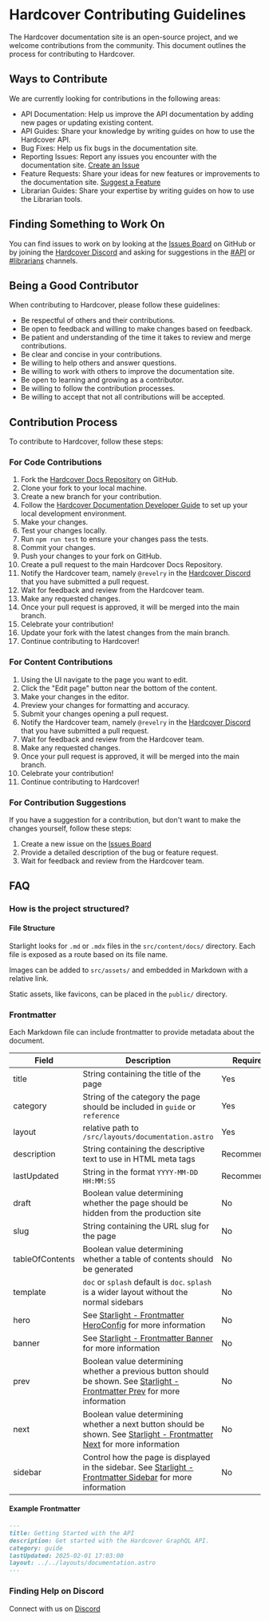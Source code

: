 # Hardcover Contributing Guidelines

The Hardcover documentation site is an open-source project, and we welcome contributions from the community.
This document outlines the process for contributing to Hardcover.

## Ways to Contribute

We are currently looking for contributions in the following areas:

- API Documentation: Help us improve the API documentation by adding new pages or updating existing content.
- API Guides: Share your knowledge by writing guides on how to use the Hardcover API.
- Bug Fixes: Help us fix bugs in the documentation site.
- Reporting Issues: Report any issues you encounter with the documentation
  site.
  [Create an Issue](https://github.com/hardcoverapp/hardcover-docs/issues/new?assignees=&labels=&projects=&template=bug_report.md&title=)
- Feature Requests: Share your ideas for new features or improvements to the documentation
  site.
  [Suggest a Feature](https://github.com/hardcoverapp/hardcover-docs/issues/new?assignees=&labels=&projects=&template=feature_request.md&title=)
- Librarian Guides: Share your expertise by writing guides on how to use the Librarian tools.

## Finding Something to Work On

You can find issues to work on
by looking at the [Issues Board](https://github.com/hardcoverapp/hardcover-docs/issues) on GitHub
or by joining the [Hardcover Discord](https://discord.gg/edGpYN8ym8) and asking for suggestions in
the [#API](https://discord.com/channels/835558721115389962/1278040045324075050)
or [#librarians](https://discord.com/channels/835558721115389962/1105918193022812282) channels.

## Being a Good Contributor

When contributing to Hardcover, please follow these guidelines:

- Be respectful of others and their contributions.
- Be open to feedback and willing to make changes based on feedback.
- Be patient and understanding of the time it takes to review and merge contributions.
- Be clear and concise in your contributions.
- Be willing to help others and answer questions.
- Be willing to work with others to improve the documentation site.
- Be open to learning and growing as a contributor.
- Be willing to follow the contribution processes.
- Be willing to accept that not all contributions will be accepted.

## Contribution Process

To contribute to Hardcover, follow these steps:

### For Code Contributions

1. Fork the [Hardcover Docs Repository](https://github.com/hardcoverapp/hardcover-docs.git) on GitHub.
2. Clone your fork to your local machine.
3. Create a new branch for your contribution.
4. Follow the [Hardcover Documentation Developer Guide](/DEVELOPERS.md) to set up your local development environment.
5. Make your changes.
6. Test your changes locally.
7. Run `npm run test` to ensure your changes pass the tests.
8. Commit your changes.
9. Push your changes to your fork on GitHub.
10. Create a pull request to the main Hardcover Docs Repository.
11. Notify the Hardcover team, namely `@revelry` in the [Hardcover Discord](https://discord.gg/edGpYN8ym8) that you have
	submitted a pull request.
12. Wait for feedback and review from the Hardcover team.
13. Make any requested changes.
14. Once your pull request is approved, it will be merged into the main branch.
15. Celebrate your contribution!
16. Update your fork with the latest changes from the main branch.
17. Continue contributing to Hardcover!

### For Content Contributions

1. Using the UI navigate to the page you want to edit.
2. Click the "Edit page" button near the bottom of the content.
3. Make your changes in the editor.
4. Preview your changes for formatting and accuracy.
5. Submit your changes opening a pull request.
6. Notify the Hardcover team, namely `@revelry` in the [Hardcover Discord](https://discord.gg/edGpYN8ym8) that you have
   submitted a pull request.
7. Wait for feedback and review from the Hardcover team.
8. Make any requested changes.
9. Once your pull request is approved, it will be merged into the main branch.
10. Celebrate your contribution!
11. Continue contributing to Hardcover!

### For Contribution Suggestions

If you have a suggestion for a contribution, but don't want to make the changes yourself, follow these steps:

1. Create a new issue on the [Issues Board](https://github.com/hardcoverapp/hardcover-docs/issues)
2. Provide a detailed description of the bug or feature request.
3. Wait for feedback and review from the Hardcover team.

## FAQ

### How is the project structured?

#### File Structure

Starlight looks for `.md` or `.mdx` files in the `src/content/docs/` directory.
Each file is exposed as a route based on its file name.

Images can be added to `src/assets/` and embedded in Markdown with a relative link.

Static assets, like favicons, can be placed in the `public/` directory.

### Frontmatter

Each Markdown file can include frontmatter to provide metadata about the document.

| Field           | Description                                                                                                                                                                             | Required    |
|-----------------|-----------------------------------------------------------------------------------------------------------------------------------------------------------------------------------------|-------------|
| title           | String containing the title of the page                                                                                                                                                 | Yes         |
| category        | String of the category the page should be included in `guide` or `reference`                                                                                                            | Yes         |
| layout          | relative path to `/src/layouts/documentation.astro`                                                                                                                                     | Yes         |
| description     | String containing the descriptive text to use in HTML meta tags                                                                                                                         | Recommended |
| lastUpdated     | String in the format `YYYY-MM-DD HH:MM:SS`                                                                                                                                              | Recommended |
| draft           | Boolean value determining whether the page should be hidden from the production site                                                                                                    | No          |
| slug            | String containing the URL slug for the page                                                                                                                                             | No          |
| tableOfContents | Boolean value determining whether a table of contents should be generated                                                                                                               | No          |
| template        | `doc` or `splash` default is `doc`. `splash` is a wider layout without the normal sidebars                                                                                              | No          |
| hero            | See [Starlight - Frontmatter HeroConfig](https://starlight.astro.build/reference/frontmatter/#heroconfig) for more information                                                          | No          |
| banner          | See [Starlight - Frontmatter Banner](https://starlight.astro.build/reference/frontmatter/#banner) for more information                                                                  | No          |
| prev            | Boolean value determining whether a previous button should be shown. See [Starlight - Frontmatter Prev](https://starlight.astro.build/reference/frontmatter/#prev) for more information | No          |
| next            | Boolean value determining whether a next button should be shown. See [Starlight - Frontmatter Next](https://starlight.astro.build/reference/frontmatter/#next) for more information     | No          |
| sidebar         | Control how the page is displayed in the sidebar. See [Starlight - Frontmatter Sidebar](https://starlight.astro.build/reference/frontmatter/#sidebarconfig) for more information        | No          |

#### Example Frontmatter

```md
---
title: Getting Started with the API
description: Get started with the Hardcover GraphQL API.
category: guide
lastUpdated: 2025-02-01 17:03:00
layout: ../../layouts/documentation.astro
---
```

### Finding Help on Discord

Connect with us on [Discord](https://discord.gg/edGpYN8ym8)
